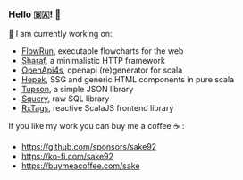 ### Hello :bosnia_herzegovina:! 👋

:hammer: I am currently working on:
  - [FlowRun](https://flowrun.io/), executable flowcharts for the web
  - [Sharaf](https://github.com/sake92/sharaf), a minimalistic HTTP framework
  - [OpenApi4s](https://github.com/sake92/openapi4s), openapi (re)generator for scala
  - [Hepek](https://github.com/sake92/hepek), SSG and generic HTML components in pure scala
  - [Tupson](https://sake92.github.io/tupson), a simple JSON library
  - [Squery](https://sake92.github.io/squery), raw SQL library
  - [RxTags](https://github.com/sake92/RxTags), reactive ScalaJS frontend library

If you like my work you can buy me a coffee ☕ :  
- https://github.com/sponsors/sake92
- https://ko-fi.com/sake92
- https://buymeacoffee.com/sake
